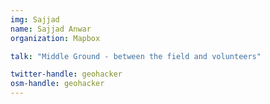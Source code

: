 ```yaml
---
img: Sajjad
name: Sajjad Anwar
organization: Mapbox

talk: "Middle Ground - between the field and volunteers"

twitter-handle: geohacker
osm-handle: geohacker
---
```

